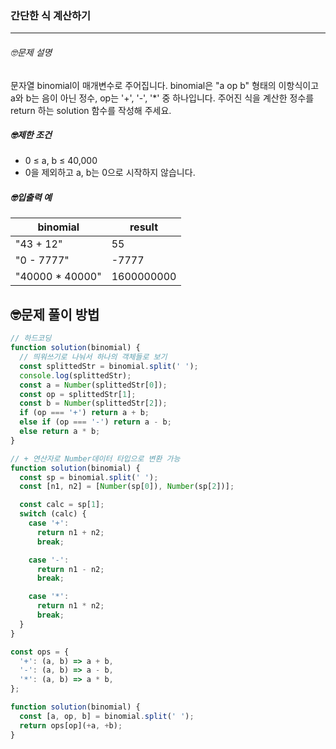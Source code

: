 ### 간단한 식 계산하기

---

###### 🤓문제 설명

문자열 binomial이 매개변수로 주어집니다. binomial은 "a op b" 형태의 이항식이고 a와 b는 음이 아닌 정수, op는 '+', '-', '\*' 중 하나입니다. 주어진 식을 계산한 정수를 return 하는 solution 함수를 작성해 주세요.

##### 🤓제한 조건

- 0 ≤ a, b ≤ 40,000
- 0을 제외하고 a, b는 0으로 시작하지 않습니다.

##### 🤓입출력 예

| binomial         | result     |
| ---------------- | ---------- |
| "43 + 12"        | 55         |
| "0 - 7777"       | -7777      |
| "40000 \* 40000" | 1600000000 |

## 🤓문제 풀이 방법

```javascript
// 하드코딩
function solution(binomial) {
  // 띄워쓰기로 나눠서 하나의 객체들로 보기
  const splittedStr = binomial.split(' ');
  console.log(splittedStr);
  const a = Number(splittedStr[0]);
  const op = splittedStr[1];
  const b = Number(splittedStr[2]);
  if (op === '+') return a + b;
  else if (op === '-') return a - b;
  else return a * b;
}
```

```javascript
// + 연산자로 Number데이터 타입으로 변환 가능
function solution(binomial) {
  const sp = binomial.split(' ');
  const [n1, n2] = [Number(sp[0]), Number(sp[2])];

  const calc = sp[1];
  switch (calc) {
    case '+':
      return n1 + n2;
      break;

    case '-':
      return n1 - n2;
      break;

    case '*':
      return n1 * n2;
      break;
  }
}
```

```javascript
const ops = {
  '+': (a, b) => a + b,
  '-': (a, b) => a - b,
  '*': (a, b) => a * b,
};

function solution(binomial) {
  const [a, op, b] = binomial.split(' ');
  return ops[op](+a, +b);
}
```
